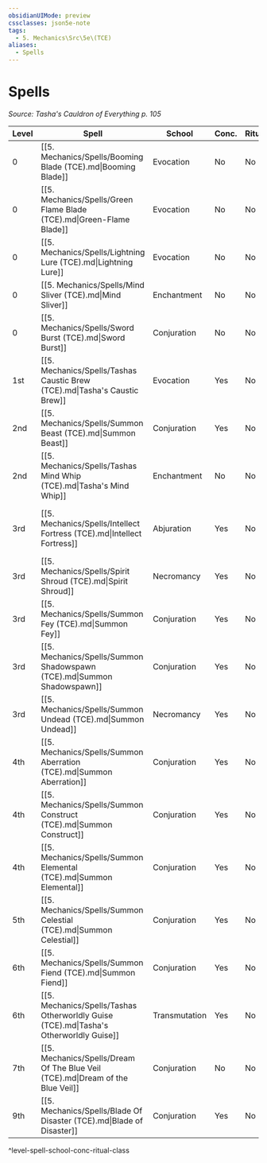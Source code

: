 ```yaml
---
obsidianUIMode: preview
cssclasses: json5e-note
tags:
  - 5. Mechanics\Src\5e\(TCE)
aliases:
  - Spells
---
```

# Spells
*Source: Tasha's Cauldron of Everything p. 105* 

| Level | Spell | School | Conc. | Ritual | Class |
|-------|-------|--------|-------|--------|-------|
| 0 | [[5. Mechanics/Spells/Booming Blade (TCE).md\|Booming Blade]] | Evocation | No | No | Artificer, Sorcerer, Warlock, Wizard |
| 0 | [[5. Mechanics/Spells/Green Flame Blade (TCE).md\|Green-Flame Blade]] | Evocation | No | No | Artificer, Sorcerer, Warlock, Wizard |
| 0 | [[5. Mechanics/Spells/Lightning Lure (TCE).md\|Lightning Lure]] | Evocation | No | No | Artificer, Sorcerer, Warlock, Wizard |
| 0 | [[5. Mechanics/Spells/Mind Sliver (TCE).md\|Mind Sliver]] | Enchantment | No | No | Sorcerer, Warlock, Wizard |
| 0 | [[5. Mechanics/Spells/Sword Burst (TCE).md\|Sword Burst]] | Conjuration | No | No | Artificer, Sorcerer, Warlock, Wizard |
| 1st | [[5. Mechanics/Spells/Tashas Caustic Brew (TCE).md\|Tasha's Caustic Brew]] | Evocation | Yes | No | Artificer, Sorcerer, Wizard |
| 2nd | [[5. Mechanics/Spells/Summon Beast (TCE).md\|Summon Beast]] | Conjuration | Yes | No | Druid, Ranger |
| 2nd | [[5. Mechanics/Spells/Tashas Mind Whip (TCE).md\|Tasha's Mind Whip]] | Enchantment | No | No | Sorcerer, Wizard |
| 3rd | [[5. Mechanics/Spells/Intellect Fortress (TCE).md\|Intellect Fortress]] | Abjuration | Yes | No | Artificer, Bard, Sorcerer, Warlock, Wizard |
| 3rd | [[5. Mechanics/Spells/Spirit Shroud (TCE).md\|Spirit Shroud]] | Necromancy | Yes | No | Cleric, Paladin, Warlock, Wizard |
| 3rd | [[5. Mechanics/Spells/Summon Fey (TCE).md\|Summon Fey]] | Conjuration | Yes | No | Druid, Ranger, Warlock, Wizard |
| 3rd | [[5. Mechanics/Spells/Summon Shadowspawn (TCE).md\|Summon Shadowspawn]] | Conjuration | Yes | No | Warlock, Wizard |
| 3rd | [[5. Mechanics/Spells/Summon Undead (TCE).md\|Summon Undead]] | Necromancy | Yes | No | Warlock, Wizard |
| 4th | [[5. Mechanics/Spells/Summon Aberration (TCE).md\|Summon Aberration]] | Conjuration | Yes | No | Warlock, Wizard |
| 4th | [[5. Mechanics/Spells/Summon Construct (TCE).md\|Summon Construct]] | Conjuration | Yes | No | Artificer, Wizard |
| 4th | [[5. Mechanics/Spells/Summon Elemental (TCE).md\|Summon Elemental]] | Conjuration | Yes | No | Druid, Ranger, Wizard |
| 5th | [[5. Mechanics/Spells/Summon Celestial (TCE).md\|Summon Celestial]] | Conjuration | Yes | No | Cleric, Paladin |
| 6th | [[5. Mechanics/Spells/Summon Fiend (TCE).md\|Summon Fiend]] | Conjuration | Yes | No | Warlock, Wizard |
| 6th | [[5. Mechanics/Spells/Tashas Otherworldly Guise (TCE).md\|Tasha's Otherworldly Guise]] | Transmutation | Yes | No | Sorcerer, Warlock, Wizard |
| 7th | [[5. Mechanics/Spells/Dream Of The Blue Veil (TCE).md\|Dream of the Blue Veil]] | Conjuration | No | No | Bard, Sorcerer, Warlock, Wizard |
| 9th | [[5. Mechanics/Spells/Blade Of Disaster (TCE).md\|Blade of Disaster]] | Conjuration | Yes | No | Sorcerer, Warlock, Wizard |
^level-spell-school-conc-ritual-class
